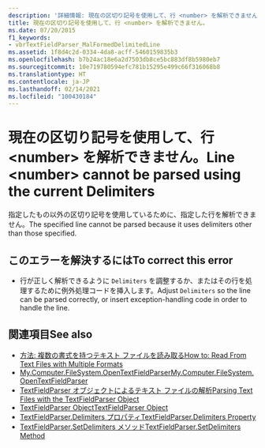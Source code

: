 ```yaml
---
description: '詳細情報: 現在の区切り記号を使用して、行 <number> を解析できません'
title: 現在の区切り記号を使用して、行 <number> を解析できません。
ms.date: 07/20/2015
f1_keywords:
- vbrTextFieldParser_MalFormedDelimitedLine
ms.assetid: 1f8d4c2d-0334-4da8-acff-5460159835b3
ms.openlocfilehash: b7b24ac18e6a2d7503db8ce5bc883df8b5980eb7
ms.sourcegitcommit: 10e719780594efc781b15295e499c66f316068b8
ms.translationtype: HT
ms.contentlocale: ja-JP
ms.lasthandoff: 02/14/2021
ms.locfileid: "100430184"
---
```

# <a name="line-number-cannot-be-parsed-using-the-current-delimiters"></a><span data-ttu-id="aef6a-103">現在の区切り記号を使用して、行 \<number> を解析できません。</span><span class="sxs-lookup"><span data-stu-id="aef6a-103">Line \<number> cannot be parsed using the current Delimiters</span></span>

<span data-ttu-id="aef6a-104">指定したもの以外の区切り記号を使用しているために、指定した行を解析できません。</span><span class="sxs-lookup"><span data-stu-id="aef6a-104">The specified line cannot be parsed because it uses delimiters other than those specified.</span></span>  
  
## <a name="to-correct-this-error"></a><span data-ttu-id="aef6a-105">このエラーを解決するには</span><span class="sxs-lookup"><span data-stu-id="aef6a-105">To correct this error</span></span>  
  
- <span data-ttu-id="aef6a-106">行が正しく解析できるように `Delimiters` を調整するか、またはその行を処理するために例外処理コードを挿入します。</span><span class="sxs-lookup"><span data-stu-id="aef6a-106">Adjust `Delimiters` so the line can be parsed correctly, or insert exception-handling code in order to handle the line.</span></span>  
  
## <a name="see-also"></a><span data-ttu-id="aef6a-107">関連項目</span><span class="sxs-lookup"><span data-stu-id="aef6a-107">See also</span></span>

- [<span data-ttu-id="aef6a-108">方法: 複数の書式を持つテキスト ファイルを読み取る</span><span class="sxs-lookup"><span data-stu-id="aef6a-108">How to: Read From Text Files with Multiple Formats</span></span>](../developing-apps/programming/drives-directories-files/how-to-read-from-text-files-with-multiple-formats.md)
- [<span data-ttu-id="aef6a-109">My.Computer.FileSystem.OpenTextFieldParser</span><span class="sxs-lookup"><span data-stu-id="aef6a-109">My.Computer.FileSystem.OpenTextFieldParser</span></span>](xref:Microsoft.VisualBasic.FileIO.FileSystem.OpenTextFieldParser%2A)
- [<span data-ttu-id="aef6a-110">TextFieldParser オブジェクトによるテキスト ファイルの解析</span><span class="sxs-lookup"><span data-stu-id="aef6a-110">Parsing Text Files with the TextFieldParser Object</span></span>](../developing-apps/programming/drives-directories-files/parsing-text-files-with-the-textfieldparser-object.md)
- [<span data-ttu-id="aef6a-111">TextFieldParser Object</span><span class="sxs-lookup"><span data-stu-id="aef6a-111">TextFieldParser Object</span></span>](../language-reference/objects/textfieldparser-object.md)
- [<span data-ttu-id="aef6a-112">TextFieldParser.Delimiters プロパティ</span><span class="sxs-lookup"><span data-stu-id="aef6a-112">TextFieldParser.Delimiters Property</span></span>](xref:Microsoft.VisualBasic.FileIO.TextFieldParser.Delimiters%2A)
- [<span data-ttu-id="aef6a-113">TextFieldParser.SetDelimiters メソッド</span><span class="sxs-lookup"><span data-stu-id="aef6a-113">TextFieldParser.SetDelimiters Method</span></span>](xref:Microsoft.VisualBasic.FileIO.TextFieldParser.SetDelimiters%2A)
